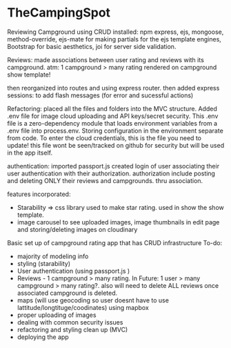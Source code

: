 # TheCampingSpot
Reviewing Campground using CRUD
installed: npm express, ejs, mongoose, method-override, ejs-mate for making partials for the ejs template engines, Bootstrap for basic aesthetics, joi for server side validation.

Reviews: made associations between user rating and reviews with its campground. atm: 1 campground > many rating rendered on campground show template!

then reorganized into routes and using express router.
then added express sessions: to add flash messages (for error and sucessful actions)

Refactoring:
placed all the files and folders into the MVC structure. 
Added .env file for image cloud uploading and API keys/secret security. This .env file is a zero-dependency module that loads environment variables from a .env file into process.env. Storing configuration in the environment separate from code. To enter the cloud credentials, this is the file you need to update! this file wont be seen/tracked on github for security but will be used in the app itself.

authentication:
imported passport.js
created login of user
associating their user authentication with their authorization.
authorization include posting and deleting ONLY their reviews and campgrounds. thru association.

features incorporated:
* Starability => css library used to make star rating. used in show the show template.
* image carousel to see uploaded images, image thumbnails in edit page and storing/deleting images on cloudinary




Basic set up of campground rating app that has CRUD infrastructure
To-do:
* majority of modeling info
* styling (starability)
* User authentication  (using passport.js )
* Reviews - 1 campground > many rating. In Future: 1 user > many campground > many rating?. also will need to delete ALL reviews once associated campground is deleted. 
* maps (will use geocoding so user doesnt have to use lattitude/longtituge/coodinates) using mapbox
* proper uploading of images
* dealing with common security issues
* refactoring and styling clean up (MVC)
* deploying the app



